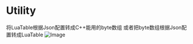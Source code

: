 # Utility

将LuaTable根据Json配置转成C++能用的byte数组 或者把byte数组根据Json配置转成LuaTable
![Image](https://github.com/kuklyk/LuaUtility/blob/master/Example.png)
